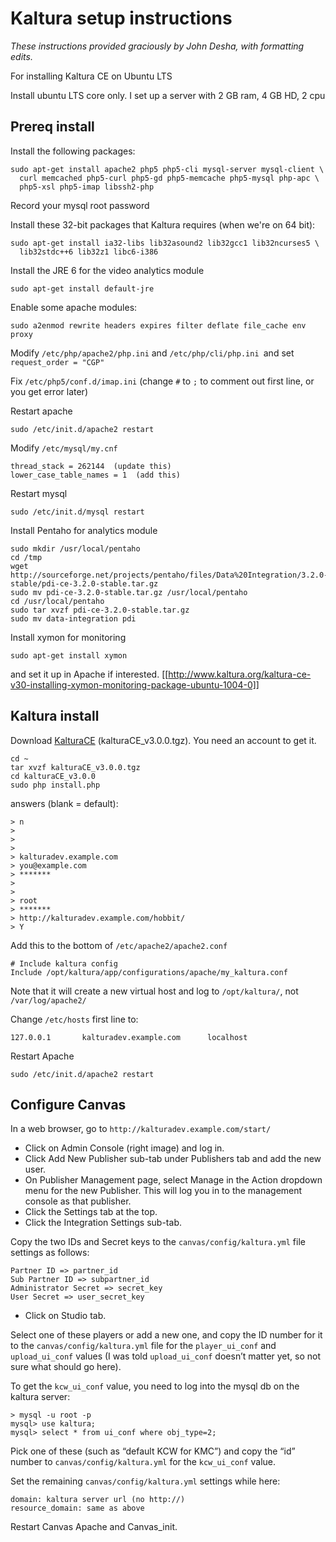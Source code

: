 Kaltura setup instructions
===================================

*These instructions provided graciously by John Desha, with formatting edits.*

For installing Kaltura CE on Ubuntu LTS
  
Install ubuntu LTS core only.
 I set up a server with 2 GB ram, 4 GB HD, 2 cpu
 
 
Prereq install
---------
 
Install the following packages:

``` 
sudo apt-get install apache2 php5 php5-cli mysql-server mysql-client \
  curl memcached php5-curl php5-gd php5-memcache php5-mysql php-apc \
  php5-xsl php5-imap libssh2-php
```

Record your mysql root password
 
Install these 32-bit packages that Kaltura requires (when we're on 64 bit):
 
```
sudo apt-get install ia32-libs lib32asound2 lib32gcc1 lib32ncurses5 \
  lib32stdc++6 lib32z1 libc6-i386
```

Install the JRE 6 for the video analytics module

``` 
sudo apt-get install default-jre
```
 
Enable some apache modules:

```
sudo a2enmod rewrite headers expires filter deflate file_cache env proxy
```
 
Modify `/etc/php/apache2/php.ini` and `/etc/php/cli/php.ini `and set `request_order = "CGP"`
 
Fix `/etc/php5/conf.d/imap.ini` (change `#` to `;` to comment out first line, or you get error later)
 
Restart apache
```
sudo /etc/init.d/apache2 restart
```
 
Modify `/etc/mysql/my.cnf`

```
thread_stack = 262144  (update this)
lower_case_table_names = 1  (add this)
```
 
Restart mysql
```
sudo /etc/init.d/mysql restart
```
 
Install Pentaho for analytics module
```
sudo mkdir /usr/local/pentaho
cd /tmp
wget http://sourceforge.net/projects/pentaho/files/Data%20Integration/3.2.0-stable/pdi-ce-3.2.0-stable.tar.gz
sudo mv pdi-ce-3.2.0-stable.tar.gz /usr/local/pentaho
cd /usr/local/pentaho
sudo tar xvzf pdi-ce-3.2.0-stable.tar.gz
sudo mv data-integration pdi
```
 
Install xymon for monitoring
```
sudo apt-get install xymon
```
 
and set it up in Apache if interested.
[[http://www.kaltura.org/kaltura-ce-v30-installing-xymon-monitoring-package-ubuntu-1004-0]]
 
Kaltura install
------------

Download [KalturaCE](http://www.kaltura.org/project/community_edition_video_platform) (kalturaCE_v3.0.0.tgz). You need an account to get it.

```
cd ~
tar xvzf kalturaCE_v3.0.0.tgz
cd kalturaCE_v3.0.0
sudo php install.php
```
 
answers (blank = default):
```
> n
>
>
>
> kalturadev.example.com
> you@example.com
> *******
>
>
> root
> *******
> http://kalturadev.example.com/hobbit/
> Y
```

Add this to the bottom of `/etc/apache2/apache2.conf`
```
# Include kaltura config
Include /opt/kaltura/app/configurations/apache/my_kaltura.conf
```

Note that it will create a new virtual host and log to `/opt/kaltura/`, not `/var/log/apache2/`
 
Change `/etc/hosts` first line to:
```
127.0.0.1       kalturadev.example.com      localhost
```
 
Restart Apache
```
sudo /etc/init.d/apache2 restart
```

Configure Canvas
--------------
 
In a web browser, go to `http://kalturadev.example.com/start/`
 
 * Click on Admin Console (right image) and log in.
 * Click Add New Publisher sub-tab under Publishers tab and add the new user.
 * On Publisher Management page, select Manage in the Action dropdown menu for the new Publisher. This will log you in to the management console as that publisher.
 * Click the Settings tab at the top.
 * Click the Integration Settings sub-tab.

Copy the two IDs and Secret keys to the `canvas/config/kaltura.yml` file settings as follows:
```
Partner ID => partner_id
Sub Partner ID => subpartner_id
Administrator Secret => secret_key
User Secret => user_secret_key
```

 * Click on Studio tab.

Select one of these players or add a new one, and copy the ID number for it to the `canvas/config/kaltura.yml` file for the `player_ui_conf` and `upload_ui_conf` values (I was told `upload_ui_conf` doesn’t matter yet, so not sure what should go here).

To get the `kcw_ui_conf` value, you need to log into the mysql db on the kaltura server:
```
> mysql -u root -p
mysql> use kaltura;
mysql> select * from ui_conf where obj_type=2;
```

Pick one of these (such as “default KCW for KMC”) and copy the “id” number to `canvas/config/kaltura.yml` for the `kcw_ui_conf` value.
 
Set the remaining `canvas/config/kaltura.yml` settings while here:
```
domain: kaltura server url (no http://)
resource_domain: same as above
```
 
Restart Canvas Apache and Canvas_init.